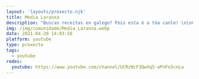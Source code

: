 ```yaml
---
layout: 'layouts/proxecto.njk'
title: Media Laranxa
description: "Buscas receitas en galego? Pois esta é a túa canle! \n\nChámome Noemí e son unha profe de galego namorada da gastromía e da lingua que decidiu unir dúas das súas paixóns e abrir un blog para compartir receitas e mergullarse no mundo da cociña. Aquí encontrarás vídeos en que paso a paso che ensino a preparar comida vegana, receitas saudábeis e, como non, pratos tradicionais e receitas típicas de Galicia.\n\nAlén diso, encontrarás moitas máis receitas e contido diario na miña conta de Instagram (@ media_laranxa) onde ademais de descubrir pratos novos poderás practicar e mellorar o teu nivel de lingua galega a través das larandicas e dos xogos que facemos todos os venres.\n\nAcompáñasme nesta aventura? Eu estou desexando que te unas e partillemos trucos de cociña para aprendermos xuntos.\n\nTamén me podes encontrar no resto de redes sociais:\nInstagram: @media_laranxa\nWeb: medialaranxa.fala.gal\nFacebook: www.facebook.com/MediaLaranxa\nTikTok @media_laranxa\n\nContacto: medialaranxareceitas@gmail.com"
img: /img/comunidade/Media_Laranxa.webp
date: 2021-04-20 14:03:58
platform: youtube
type: proxecto
tags:
  - youtube
redes:
  youtube: https://www.youtube.com/channel/UCRzNcF3QwXq5-aPnFo5cnLw
---
```

